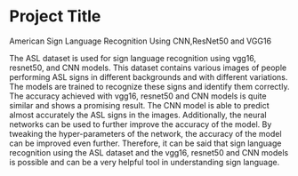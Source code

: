 
# Project Title
American Sign Language Recognition Using CNN,ResNet50 and VGG16

The ASL dataset is used for sign language recognition using vgg16, resnet50, and CNN models. This dataset contains various images of people performing ASL signs in different backgrounds and with different variations. The models are trained to recognize these signs and identify them correctly. The accuracy achieved with vgg16, resnet50 and CNN models is quite similar and shows a promising result. The CNN model is able to predict almost accurately the ASL signs in the images. Additionally, the neural networks can be used to further improve the accuracy of the model. By tweaking the hyper-parameters of the network, the accuracy of the model can be improved even further. Therefore, it can be said that sign language recognition using the ASL dataset and the vgg16, resnet50 and CNN models is possible and can be a very helpful tool in understanding sign language.

